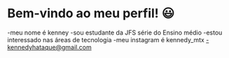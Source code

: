 # Bem-vindo ao meu perfil! 😃
-meu nome é kenney
-sou estudante da JFS série do Ensino médio
-estou interessado nas áreas de tecnologia
-meu instagram é kennedy_mtx
-kennedyhataque@gmail.com
